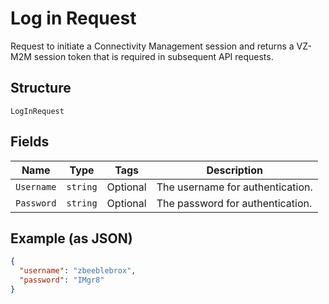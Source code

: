 
# Log in Request

Request to initiate a Connectivity Management session and returns a VZ-M2M session token that is required in subsequent API requests.

## Structure

`LogInRequest`

## Fields

| Name | Type | Tags | Description |
|  --- | --- | --- | --- |
| `Username` | `string` | Optional | The username for authentication. |
| `Password` | `string` | Optional | The password for authentication. |

## Example (as JSON)

```json
{
  "username": "zbeeblebrox",
  "password": "IMgr8"
}
```


